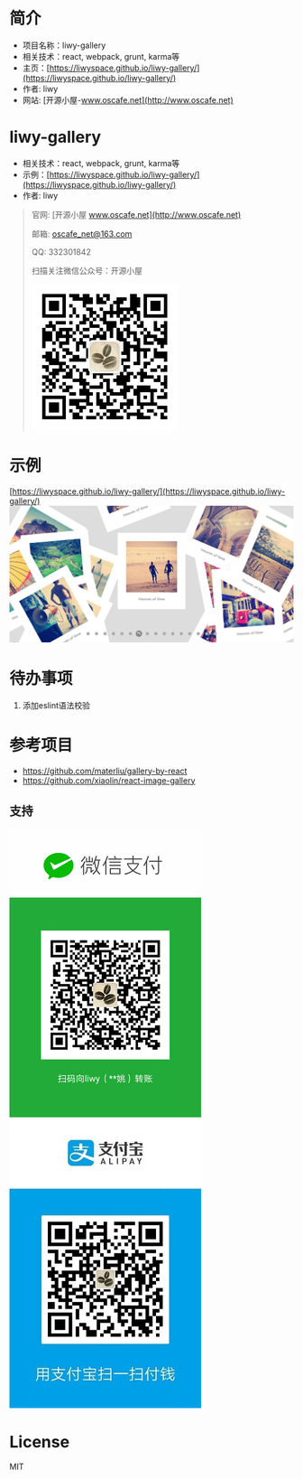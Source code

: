 # 简介
* 项目名称：liwy-gallery 
* 相关技术：react, webpack, grunt, karma等
* 主页：[https://liwyspace.github.io/liwy-gallery/](https://liwyspace.github.io/liwy-gallery/)
* 作者: liwy
* 网站: [开源小屋-www.oscafe.net](http://www.oscafe.net)

# liwy-gallery 
* 相关技术：react, webpack, grunt, karma等
* 示例：[https://liwyspace.github.io/liwy-gallery/](https://liwyspace.github.io/liwy-gallery/)
* 作者: liwy

> 官网: [开源小屋 www.oscafe.net](http://www.oscafe.net)
>
> 邮箱: oscafe_net@163.com
>
> QQ: 332301842
>
> 扫描关注微信公众号：开源小屋
>
> ![开源小屋www.oscafe.net 公众平台二维码](./oscafe_qrcode.jpg)

# 示例
[https://liwyspace.github.io/liwy-gallery/](https://liwyspace.github.io/liwy-gallery/)
![liwy-gallery Demo](./demo.png)

# 待办事项
1. 添加eslint语法校验

# 参考项目
* https://github.com/materliu/gallery-by-react
* https://github.com/xiaolin/react-image-gallery

## 支持
![微信付款码](./weixin_fkcode.jpg)
![支付宝付款码](./zhifubao_fkcode.jpg)

# License

MIT